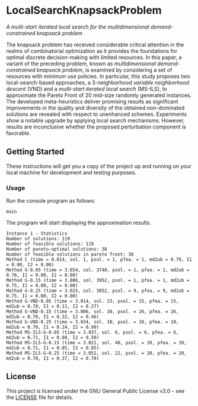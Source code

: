 # LocalSearchKnapsackProblem

*A multi-start iterated local search for the multidimensional demand-constrained knapsack problem*

The knapsack problem has received considerable critical attention in the realms of combinatorial optimization as it provides the foundations for optimal discrete decision-making with limited resources. In this paper, a variant of the preceding problem, known as *multidimensional demand-constrained knapsack problem*, is examined by considering a set of resources with minimum use policies. In particular, this study proposes two local-search-based approaches, a 3-neighborhood *variable neighborhood descent* (VND) and a *multi-start iterated local search* (MS-ILS), to approximate the Pareto Front of 20 mid-size randomly generated instances. The developed meta-heuristics deliver promising results as significant improvements in the quality and diversity of the obtained non-dominated solutions are revealed with respect to unenhanced schemes. Experiments show a notable upgrade by applying local search mechanisms. However, results are inconclusive whether the proposed perturbation component is favorable.

## Getting Started

These instructions will get you a copy of the project up and running on your local machine for development and testing purposes.

### Usage

Run the console program as follows:

```
main
```

The program will start displaying the approximation results.

```
Instance 1 - Statistics
Number of solutions: 119
Number of feasible solutions: 119
Number of pareto-optimal solutions: 38
Number of feasible solutions in pareto front: 38
Method C (time = 0.014, sol. 1, psol. = 1, pfea. = 1, md2ub = 0.79, I1 = 0.00, I2 = 0.00)
Method G-0.05 (time = 3.054, sol. 3740, psol. = 1, pfea. = 1, md2ub = 0.76, I1 = 0.00, I2 = 0.00)
Method G-0.15 (time = 3.006, sol. 3952, psol. = 1, pfea. = 1, md2ub = 0.75, I1 = 0.00, I2 = 0.00)
Method G-0.25 (time = 3.025, sol. 3052, psol. = 9, pfea. = 9, md2ub = 0.75, I1 = 0.00, I2 = 0.00)
Method G-VND-0.05 (time = 3.014, sol. 23, psol. = 15, pfea. = 15, md2ub = 0.70, I1 = 0.11, I2 = 0.27)
Method G-VND-0.15 (time = 3.006, sol. 38, psol. = 26, pfea. = 26, md2ub = 0.70, I1 = 0.32, I2 = 0.46)
Method G-VND-0.25 (time = 3.034, sol. 10, psol. = 10, pfea. = 10, md2ub = 0.70, I1 = 0.24, I2 = 0.90)
Method MS-ILS-G-0.05 (time = 3.037, sol. 6, psol. = 6, pfea. = 6, md2ub = 0.71, I1 = 0.08, I2 = 0.50)
Method MS-ILS-G-0.15 (time = 3.021, sol. 40, psol. = 39, pfea. = 39, md2ub = 0.71, I1 = 0.05, I2 = 0.05)
Method MS-ILS-G-0.25 (time = 3.052, sol. 22, psol. = 20, pfea. = 20, md2ub = 0.70, I1 = 0.37, I2 = 0.70)
```

## License

This project is licensed under the GNU General Public License v3.0 - see the [LICENSE](LICENSE) file for details.
